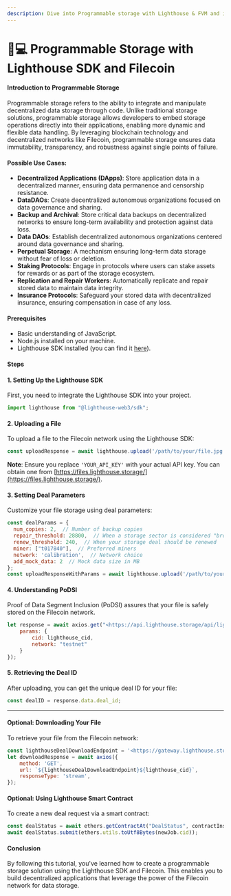```yaml
---
description: Dive into Programmable storage with Lighthouse & FVM and its use cases
---
```


# 👩💻 Programmable Storage with Lighthouse SDK and Filecoin

#### **Introduction to Programmable Storage**

Programmable storage refers to the ability to integrate and manipulate decentralized data storage through code. Unlike traditional storage solutions, programmable storage allows developers to embed storage operations directly into their applications, enabling more dynamic and flexible data handling. By leveraging blockchain technology and decentralized networks like Filecoin, programmable storage ensures data immutability, transparency, and robustness against single points of failure.

#### **Possible Use Cases:**

* **Decentralized Applications (DApps)**: Store application data in a decentralized manner, ensuring data permanence and censorship resistance.
* **DataDAOs**: Create decentralized autonomous organizations focused on data governance and sharing.
* **Backup and Archival**: Store critical data backups on decentralized networks to ensure long-term availability and protection against data loss.
* **Data DAOs**: Establish decentralized autonomous organizations centered around data governance and sharing.
* **Perpetual Storage**: A mechanism ensuring long-term data storage without fear of loss or deletion.
* **Staking Protocols**: Engage in protocols where users can stake assets for rewards or as part of the storage ecosystem.
* **Replication and Repair Workers**: Automatically replicate and repair stored data to maintain data integrity.
* **Insurance Protocols**: Safeguard your stored data with decentralized insurance, ensuring compensation in case of any loss.

#### **Prerequisites**

* Basic understanding of JavaScript.
* Node.js installed on your machine.
* Lighthouse SDK installed (you can find it [here](https://github.com/lighthouse-web3/lighthouse-package)).

#### **Steps**

#### **1. Setting Up the Lighthouse SDK**

First, you need to integrate the Lighthouse SDK into your project.

```jsx
import lighthouse from "@lighthouse-web3/sdk";
```

#### **2. Uploading a File**

To upload a file to the Filecoin network using the Lighthouse SDK:

```jsx
const uploadResponse = await lighthouse.upload('/path/to/your/file.jpg', 'YOUR_API_KEY');
```

**Note**: Ensure you replace `'YOUR_API_KEY'` with your actual API key. You can obtain one from [https://files.lighthouse.storage/](https://files.lighthouse.storage/).

#### **3. Setting Deal Parameters**

Customize your file storage using deal parameters:

```jsx
const dealParams = {
  num_copies: 2,  // Number of backup copies
  repair_threshold: 28800,  // When a storage sector is considered "broken"
  renew_threshold: 240,  // When your storage deal should be renewed
  miner: ["t017840"],  // Preferred miners
  network: 'calibration',  // Network choice
  add_mock_data: 2  // Mock data size in MB
};
const uploadResponseWithParams = await lighthouse.upload('/path/to/your/file.jpg', 'YOUR_API_KEY', false, dealParams);
```

#### **4. Understanding PoDSI**

Proof of Data Segment Inclusion (PoDSI) assures that your file is safely stored on the Filecoin network.

```jsx
let response = await axios.get("<https://api.lighthouse.storage/api/lighthouse/get_proof>", {
    params: {
        cid: lighthouse_cid,
        network: "testnet"
    }
});
```

#### **5. Retrieving the Deal ID**

After uploading, you can get the unique deal ID for your file:

```jsx
const dealID = response.data.deal_id;
```

***

#### Optional: **Downloading Your File**

To retrieve your file from the Filecoin network:

```jsx
const lighthouseDealDownloadEndpoint = '<https://gateway.lighthouse.storage/ipfs/>';
let downloadResponse = await axios({
    method: 'GET',
    url: `${lighthouseDealDownloadEndpoint}${lighthouse_cid}`,
    responseType: 'stream',
});
```

#### Optional: **Using Lighthouse Smart Contract**

To create a new deal request via a smart contract:

```jsx
const dealStatus = await ethers.getContractAt("DealStatus", contractInstance);
await dealStatus.submit(ethers.utils.toUtf8Bytes(newJob.cid));
```

#### **Conclusion**

By following this tutorial, you've learned how to create a programmable storage solution using the Lighthouse SDK and Filecoin. This enables you to build decentralized applications that leverage the power of the Filecoin network for data storage.
